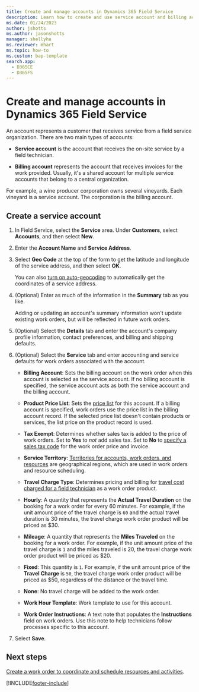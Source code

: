 ```yaml
---
title: Create and manage accounts in Dynamics 365 Field Service
description: Learn how to create and use service account and billing accounts in Dynamics 365 Field Service.
ms.date: 01/24/2023
author: jshotts
ms.author: jasonshotts
manager: shellyha
ms.reviewer: mhart
ms.topic: how-to
ms.custom: bap-template
search.app: 
  - D365CE
  - D365FS
---
```


# Create and manage accounts in Dynamics 365 Field Service

An account represents a customer that receives service from a field service organization. There are two main types of accounts:

- **Service account** is the account that receives the on-site service by a field technician.

- **Billing account** represents the account that receives invoices for the work provided. Usually, it's a shared account for multiple service accounts that belong to a central organization.

For example, a wine producer corporation owns several vineyards. Each vineyard is a service account. The corporation is the billing account.

## Create a service account

1. In Field Service, select the **Service** area. Under **Customers**, select **Accounts**, and then select **New**.

1. Enter the **Account Name** and **Service Address**.

1. Select **Geo Code** at the top of the form to get the latitude and longitude of the service address, and then select **OK**.

    You can also [turn on auto-geocoding](turn-on-auto-geocoding.md) to automatically get the coordinates of a service address.

1. (Optional) Enter as much of the information in the **Summary** tab as you like.

    Adding or updating an account's summary information won't update existing work orders, but will be reflected in future work orders.

1. (Optional) Select the **Details** tab and enter the account's company profile information, contact preferences, and billing and shipping defaults.

1. (Optional) Select the **Service** tab and enter accounting and service defaults for work orders associated with the account.

    - **Billing Account**: Sets the billing account on the work order when this account is selected as the service account. If no billing account is specified, the service account acts as both the service account and the billing account.

    - **Product Price List**: Sets the [price list](create-price-list.md) for this account. If a billing account is specified, work orders use the price list in the billing account record. If the selected price list doesn't contain products or services, the list price on the product record is used.

    - **Tax Exempt**: Determines whether sales tax is added to the price of work orders. Set to **Yes** to *not* add sales tax. Set to **No** to [specify a sales tax code](set-up-tax-codes.md) for the work order price and invoice.

    - **Service Territory**: [Territories for accounts, work orders, and resources](set-up-territories.md) are geographical regions, which are used in work orders and resource scheduling.

    - **Travel Charge Type**: Determines pricing and billing for [travel cost charged for a field technician](travel-charges.md) as a work order product.

    - **Hourly**: A quantity that represents the **Actual Travel Duration** on the booking for a work order for every 60 minutes. For example, if the unit amount price of the travel charge is `60` and the actual travel duration is 30 minutes, the travel charge work order product will be priced as $30.

    - **Mileage**: A quantity that represents the **Miles Traveled** on the booking for a work order. For example, if the unit amount price of the travel charge is `1` and the miles traveled is 20, the travel charge work order product will be priced as $20.

    - **Fixed**: This quantity is `1`. For example, if the unit amount price of the **Travel Charge** is `50`, the travel charge work order product will be priced as $50, regardless of the distance or the travel time.

    - **None**: No travel charge will be added to the work order.

    - **Work Hour Template**: Work template to use for this account.

    - **Work Order Instructions**: A text note that populates the **Instructions** field on work orders. Use this note to help technicians follow processes specific to this account.

1. Select **Save**.

## Next steps

[Create a work order to coordinate and schedule resources and activities](create-work-order.md).

[!INCLUDE[footer-include](../includes/footer-banner.md)]

